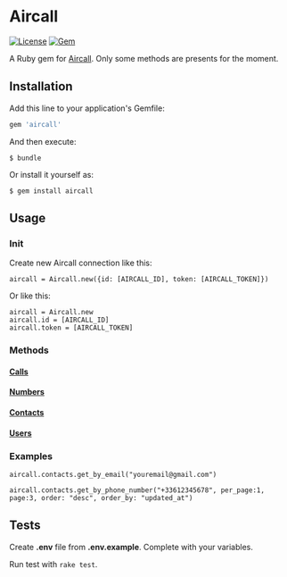 # Aircall

[![License](http://img.shields.io/badge/license-MIT-green.svg?style=flat)](https://github.com/HazAT/badge/blob/master/LICENSE)
[![Gem](https://badge.fury.io/rb/aircall.svg)](https://rubygems.org/gems/aircall)

A Ruby gem for [Aircall](https://developer.aircall.io/api-references/).
Only some methods are presents for the moment.

## Installation

Add this line to your application's Gemfile:

```ruby
gem 'aircall'
```

And then execute:

    $ bundle

Or install it yourself as:

    $ gem install aircall

## Usage


### Init

Create new Aircall connection like this:

    aircall = Aircall.new({id: [AIRCALL_ID], token: [AIRCALL_TOKEN]})

Or like this:
    
    aircall = Aircall.new
    aircall.id = [AIRCALL_ID]
    aircall.token = [AIRCALL_TOKEN]


### Methods

#### [Calls](./doc/calls.md)
#### [Numbers](./doc/numbers.md)
#### [Contacts](./doc/contacts.md)
#### [Users](./doc/users.md)

### Examples
`aircall.contacts.get_by_email("youremail@gmail.com")`

`aircall.contacts.get_by_phone_number("+33612345678", per_page:1, page:3, order: "desc", order_by: "updated_at")`

## Tests

Create **.env** file from **.env.example**.
Complete with your variables.
 
Run test with `rake test`. 
